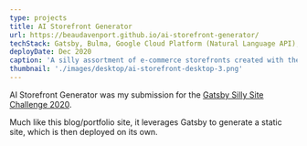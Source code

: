 ```yaml
---
type: projects
title: AI Storefront Generator
url: https://beaudavenport.github.io/ai-storefront-generator/
techStack: Gatsby, Bulma, Google Cloud Platform (Natural Language API), Deep AI API
deployDate: Dec 2020
caption: 'A silly assortment of e-commerce storefronts created with the power of machine learning!'
thumbnail: './images/desktop/ai-storefront-desktop-3.png'
---
```


AI Storefront Generator was my submission for the [Gatsby Silly Site Challenge 2020](https://www.gatsbyjs.com/blog/silly-site-challenge/).

Much like this blog/portfolio site, it leverages Gatsby to generate a static site, which is then deployed on its own.